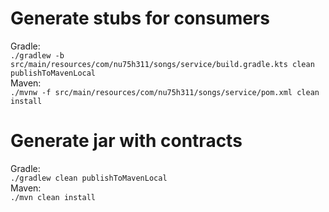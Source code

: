 # Generate stubs for consumers

Gradle:  
`./gradlew -b src/main/resources/com/nu75h311/songs/service/build.gradle.kts clean publishToMavenLocal`  
Maven:  
`./mvnw -f src/main/resources/com/nu75h311/songs/service/pom.xml clean install`

# Generate jar with contracts

Gradle:  
`./gradlew clean publishToMavenLocal`  
Maven:  
`./mvn clean install`  
